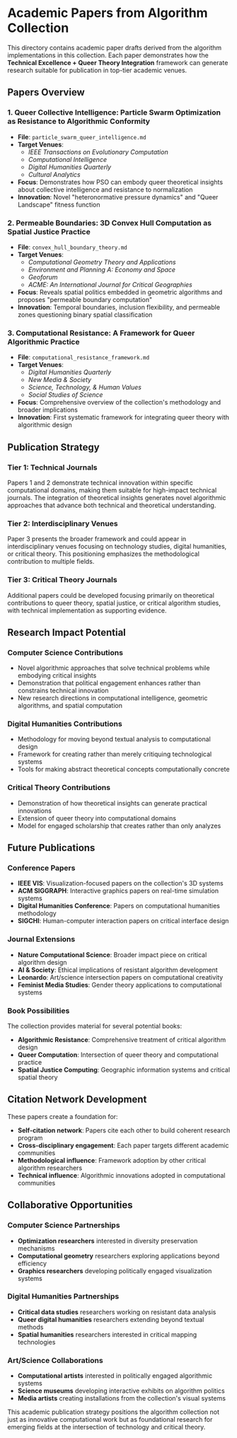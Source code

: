 # Academic Papers from Algorithm Collection

This directory contains academic paper drafts derived from the algorithm implementations in this collection. Each paper demonstrates how the **Technical Excellence + Queer Theory Integration** framework can generate research suitable for publication in top-tier academic venues.

## Papers Overview

### 1. Queer Collective Intelligence: Particle Swarm Optimization as Resistance to Algorithmic Conformity
- **File**: `particle_swarm_queer_intelligence.md`
- **Target Venues**: 
  - *IEEE Transactions on Evolutionary Computation*
  - *Computational Intelligence*
  - *Digital Humanities Quarterly*
  - *Cultural Analytics*
- **Focus**: Demonstrates how PSO can embody queer theoretical insights about collective intelligence and resistance to normalization
- **Innovation**: Novel "heteronormative pressure dynamics" and "Queer Landscape" fitness function

### 2. Permeable Boundaries: 3D Convex Hull Computation as Spatial Justice Practice
- **File**: `convex_hull_boundary_theory.md`
- **Target Venues**:
  - *Computational Geometry Theory and Applications*
  - *Environment and Planning A: Economy and Space*
  - *Geoforum*
  - *ACME: An International Journal for Critical Geographies*
- **Focus**: Reveals spatial politics embedded in geometric algorithms and proposes "permeable boundary computation"
- **Innovation**: Temporal boundaries, inclusion flexibility, and permeable zones questioning binary spatial classification

### 3. Computational Resistance: A Framework for Queer Algorithmic Practice
- **File**: `computational_resistance_framework.md`
- **Target Venues**:
  - *Digital Humanities Quarterly*
  - *New Media & Society*
  - *Science, Technology, & Human Values*
  - *Social Studies of Science*
- **Focus**: Comprehensive overview of the collection's methodology and broader implications
- **Innovation**: First systematic framework for integrating queer theory with algorithmic design

## Publication Strategy

### Tier 1: Technical Journals
Papers 1 and 2 demonstrate technical innovation within specific computational domains, making them suitable for high-impact technical journals. The integration of theoretical insights generates novel algorithmic approaches that advance both technical and theoretical understanding.

### Tier 2: Interdisciplinary Venues
Paper 3 presents the broader framework and could appear in interdisciplinary venues focusing on technology studies, digital humanities, or critical theory. This positioning emphasizes the methodological contribution to multiple fields.

### Tier 3: Critical Theory Journals
Additional papers could be developed focusing primarily on theoretical contributions to queer theory, spatial justice, or critical algorithm studies, with technical implementation as supporting evidence.

## Research Impact Potential

### Computer Science Contributions
- Novel algorithmic approaches that solve technical problems while embodying critical insights
- Demonstration that political engagement enhances rather than constrains technical innovation
- New research directions in computational intelligence, geometric algorithms, and spatial computation

### Digital Humanities Contributions
- Methodology for moving beyond textual analysis to computational design
- Framework for creating rather than merely critiquing technological systems
- Tools for making abstract theoretical concepts computationally concrete

### Critical Theory Contributions
- Demonstration of how theoretical insights can generate practical innovations
- Extension of queer theory into computational domains
- Model for engaged scholarship that creates rather than only analyzes

## Future Publications

### Conference Papers
- **IEEE VIS**: Visualization-focused papers on the collection's 3D systems
- **ACM SIGGRAPH**: Interactive graphics papers on real-time simulation systems
- **Digital Humanities Conference**: Papers on computational humanities methodology
- **SIGCHI**: Human-computer interaction papers on critical interface design

### Journal Extensions
- **Nature Computational Science**: Broader impact piece on critical algorithm design
- **AI & Society**: Ethical implications of resistant algorithm development
- **Leonardo**: Art/science intersection papers on computational creativity
- **Feminist Media Studies**: Gender theory applications to computational systems

### Book Possibilities
The collection provides material for several potential books:
- **Algorithmic Resistance**: Comprehensive treatment of critical algorithm design
- **Queer Computation**: Intersection of queer theory and computational practice
- **Spatial Justice Computing**: Geographic information systems and critical spatial theory

## Citation Network Development

These papers create a foundation for:
- **Self-citation network**: Papers cite each other to build coherent research program
- **Cross-disciplinary engagement**: Each paper targets different academic communities
- **Methodological influence**: Framework adoption by other critical algorithm researchers
- **Technical influence**: Algorithmic innovations adopted in computational communities

## Collaborative Opportunities

### Computer Science Partnerships
- **Optimization researchers** interested in diversity preservation mechanisms
- **Computational geometry** researchers exploring applications beyond efficiency
- **Graphics researchers** developing politically engaged visualization systems

### Digital Humanities Partnerships
- **Critical data studies** researchers working on resistant data analysis
- **Queer digital humanities** researchers extending beyond textual methods
- **Spatial humanities** researchers interested in critical mapping technologies

### Art/Science Collaborations
- **Computational artists** interested in politically engaged algorithmic systems
- **Science museums** developing interactive exhibits on algorithm politics
- **Media artists** creating installations from the collection's visual systems

This academic publication strategy positions the algorithm collection not just as innovative computational work but as foundational research for emerging fields at the intersection of technology and critical theory. 